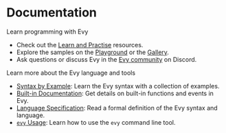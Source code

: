 # Documentation

Learn programming with Evy

- Check out the [Learn and Practise] resources.
- Explore the samples on the [Playground] or the [Gallery].
- Ask questions or discuss Evy in the [Evy community] on Discord.

Learn more about the Evy language and tools

- [Syntax by Example](syntax-by-example.md): Learn the Evy syntax with a collection of examples.
- [Built-in Documentation](builtins.md): Get details on built-in functions and events in Evy.
- [Language Specification](spec.md): Read a formal definition of the Evy syntax and language.
- [`evy` Usage](usage.md): Learn how to use the `evy` command line tool.

[Learn and Practise]: https://github.com/evylang/evy/wiki
[Playground]: https://play.evy.dev
[Gallery]: https://github.com/evylang/evy/wiki/gallery
[Evy community]: https://discord.evy.dev
